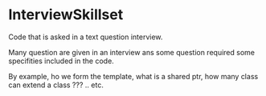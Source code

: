 # InterviewSkillset

Code that is asked in a text question interview.

Many question are given in an interview ans some question required some specifities included in the code.

By example, ho we form the template, what is a shared ptr, how many class can extend a class ??? .. etc.
